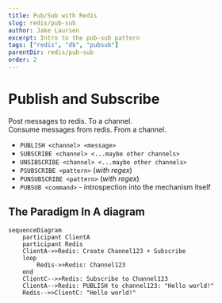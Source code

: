 ```yaml
---
title: Pub/Sub with Redis
slug: redis/pub-sub
author: Jake Laursen
excerpt: Intro to the pub-sub pattern
tags: ["redis", "db", "pubsub"]
parentDir: redis/pub-sub
order: 2
---
```


# Publish and Subscribe
Post messages to redis. To a channel.    
Consume messages from redis. From a channel.    
- `PUBLISH <channel> <message>`
- `SUBSCRIBE <channel> <...maybe other channels>`
- `UNSIBSCRIBE <channel> <...maybe other channels>`
- `PSUBSCRIBE <pattern>` (_with regex_)
- `PUNSUBSCRIBE <pattern>` (_with regex_)
- `PUBSUB <command>` - introspection into the mechanism itself

## The Paradigm In A diagram
```mermaid
sequenceDiagram
    participant ClientA
    participant Redis
    ClientA->>Redis: Create Channel123 + Subscribe
    loop
        Redis->>Redis: Channel123
    end
    ClientC-->>Redis: Subscribe to Channel123
    ClientA-->Redis: PUBLISH to channel123: "Hello world!"
    Redis-->>ClientC: "Hello world!"
```